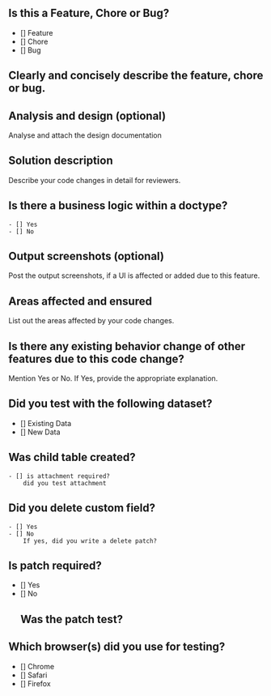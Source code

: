 ## Is this a Feature, Chore or Bug?
- [] Feature
- [] Chore
- [] Bug


## Clearly and concisely describe the feature, chore or bug.


## Analysis and design (optional)
Analyse and attach the design documentation


## Solution description
Describe your code changes in detail for reviewers.

## Is there a business logic within a doctype?
    - [] Yes
    - [] No


## Output screenshots (optional)
Post the output screenshots, if a UI is affected or added due to this feature.


## Areas affected and ensured
List out the areas affected by your code changes.


## Is there any existing behavior change of other features due to this code change?
Mention Yes or No. If Yes, provide the appropriate explanation.


## Did you test with the following dataset?
- [] Existing Data
- [] New Data

## Was child table created?
    - [] is attachment required?
        did you test attachment
## Did you delete custom field?
    - [] Yes
    - [] No
        If yes, did you write a delete patch?

## Is patch required?
- [] Yes
- [] No
    ## Was the patch test?


## Which browser(s) did you use for testing?
  - [] Chrome
  - [] Safari
  - [] Firefox
